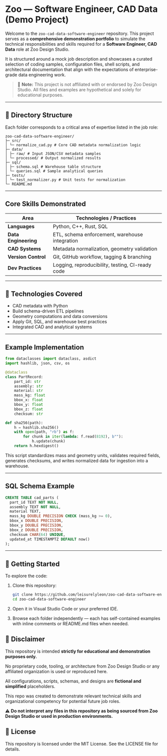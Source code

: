 # Zoo — Software Engineer, CAD Data (Demo Project)
 
Welcome to the `zoo-cad-data-software-engineer` repository. This project serves as a **comprehensive demonstration portfolio** to simulate the technical responsibilities and skills required for a **Software Engineer, CAD Data** role at Zoo Design Studio.

It is structured around a mock job description and showcases a curated selection of coding samples, configuration files, shell scripts, and architectural documentation that align with the expectations of enterprise-grade data engineering work.

> 📍 **Note:** This project is not affiliated with or endorsed by Zoo Design Studio. All files and examples are hypothetical and solely for educational purposes.

---

## 📂 Directory Structure

Each folder corresponds to a critical area of expertise listed in the job role:

```
zoo-cad-data-software-engineer/
├─ src/
│ └─ normalize_cad.py # Core CAD metadata normalization logic
├─ data/
│ ├─ raw/ # Input JSON/CSV metadata samples
│ └─ processed/ # Output normalized results
├─ sql/
│ ├─ schema.sql # Warehouse table structure
│ └─ queries.sql # Sample analytical queries
├─ tests/
│ └─ test_normalizer.py # Unit tests for normalization
└─ README.md
```

---

## Core Skills Demonstrated

| Area | Technologies / Practices |
|------|---------------------------|
| **Languages** | Python, C++, Rust, SQL |
| **Data Engineering** | ETL, schema enforcement, warehouse integration |
| **CAD Systems** | Metadata normalization, geometry validation |
| **Version Control** | Git, GitHub workflow, tagging & branching |
| **Dev Practices** | Logging, reproducibility, testing, CI-ready code |

---

## 🔧 Technologies Covered

- CAD metadata with Python  
- Build schema-driven ETL pipelines  
- Geometry computations and data conversions  
- Apply Git, SQL, and warehouse best practices  
- Integrated CAD and analytical systems

---

## Example Implementation

```python
from dataclasses import dataclass, asdict
import hashlib, json, csv, os

@dataclass
class PartRecord:
    part_id: str
    assembly: str
    material: str
    mass_kg: float
    bbox_x: float
    bbox_y: float
    bbox_z: float
    checksum: str

def sha256(path):
    h = hashlib.sha256()
    with open(path, "rb") as f:
        for chunk in iter(lambda: f.read(8192), b""):
            h.update(chunk)
    return h.hexdigest()
```

This script standardizes mass and geometry units, validates required fields, generates checksums, and writes normalized data for ingestion into a warehouse.

---

## SQL Schema Example

```sql
CREATE TABLE cad_parts (
  part_id TEXT NOT NULL,
  assembly TEXT NOT NULL,
  material TEXT,
  mass_kg DOUBLE PRECISION CHECK (mass_kg >= 0),
  bbox_x DOUBLE PRECISION,
  bbox_y DOUBLE PRECISION,
  bbox_z DOUBLE PRECISION,
  checksum CHAR(64) UNIQUE,
  updated_at TIMESTAMPTZ DEFAULT now()
);
```

---

## 📘 Getting Started

To explore the code:

1. Clone this repository:
   ```bash
   git clone https://github.com/leisurelyleon/zoo-cad-data-software-engineer.git
   cd zoo-cad-data-software-engineer
   
2. Open it in Visual Studio Code or your preferred IDE.

3. Browse each folder independently — each has self-contained examples with inline comments or README.md files when needed.

## 🚨 Disclaimer
This repository is intended **strictly for educational and demonstration purposes only.**

No proprietary code, tooling, or architecture from Zoo Design Studio or any affiliated organization is used or reproduced here.

All configurations, scripts, schemas, and designs are **fictional and simplified** placeholders.

This repo was created to demonstrate relevant technical skills and organizational competency for potential future job roles.

⚠️ **Do not interpret any files in this repository as being sourced from Zoo Design Studio or used in production environments.**

## 🏁 License
This repository is licensed under the MIT License. See the LICENSE file for details.
